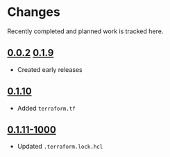 # Changes
Recently completed and planned work is tracked here.

## [0.0.2](.) [0.1.9](.)
- Created early releases

## [0.1.10](.)
- Added `terraform.tf`

## [0.1.11-1000](.)
- Updated `.terraform.lock.hcl`
